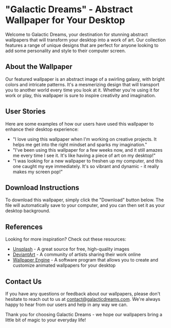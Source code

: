 <!--
Write me content for website with wallpaper which alt text is:

"An abstract image of a swirling galaxy, with bright colors and intricate patterns."

The name/title of the page should not be 1:1 copy of the alt text but rather a real content of the website which is using this wallpaper.

- Use markdown format 
- Start with the heading
- The content should look like a real website 
- Include real sections like references, contact, user stories, etc. use things relevant to the page purpose.
- Feel free to use structure like headings, bullets, numbering, blockquotes, paragraphs, horizontal lines, etc.
- You can use formatting like bold or _italic_
- You can include UTF-8 emojis
- Links should be only #hash anchors (and you can refer to the document itself)
- Do not include images
-->

<!--font:"Montserrat"-->

# "Galactic Dreams" - Abstract Wallpaper for Your Desktop

Welcome to Galactic Dreams, your destination for stunning abstract wallpapers that will transform your desktop into a work of art. Our collection features a range of unique designs that are perfect for anyone looking to add some personality and style to their computer screen.

## About the Wallpaper

Our featured wallpaper is an abstract image of a swirling galaxy, with bright colors and intricate patterns. It's a mesmerizing design that will transport you to another world every time you look at it. Whether you're using it for work or play, this wallpaper is sure to inspire creativity and imagination.

## User Stories

Here are some examples of how our users have used this wallpaper to enhance their desktop experience:

- "I love using this wallpaper when I'm working on creative projects. It helps me get into the right mindset and sparks my imagination."
- "I've been using this wallpaper for a few weeks now, and it still amazes me every time I see it. It's like having a piece of art on my desktop!"
- "I was looking for a new wallpaper to freshen up my computer, and this one caught my eye immediately. It's so vibrant and dynamic - it really makes my screen pop!"

## Download Instructions

To download this wallpaper, simply click the "Download" button below. The file will automatically save to your computer, and you can then set it as your desktop background.

## References

Looking for more inspiration? Check out these resources:

- [Unsplash](#) - A great source for free, high-quality images
- [DeviantArt](#) - A community of artists sharing their work online
- [Wallpaper Engine](#) - A software program that allows you to create and customize animated wallpapers for your desktop

## Contact Us

If you have any questions or feedback about our wallpapers, please don't hesitate to reach out to us at [contact@galacticdreams.com](mailto:contact@galacticdreams.com). We're always happy to hear from our users and help in any way we can.

Thank you for choosing Galactic Dreams - we hope our wallpapers bring a little bit of magic to your everyday life!

